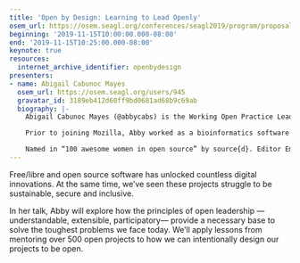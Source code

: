 ```yaml
---
title: 'Open by Design: Learning to Lead Openly'
osem_url: https://osem.seagl.org/conferences/seagl2019/program/proposals/715
beginning: '2019-11-15T10:00:00.000-08:00'
end: '2019-11-15T10:25:00.000-08:00'
keynote: true
resources:
  internet_archive_identifier: openbydesign
presenters:
- name: Abigail Cabunoc Mayes
  osem_url: https://osem.seagl.org/users/945
  gravatar_id: 3189eb412d60ff9bd0681ad68b9c69ab
  biography: |-
    Abigail Cabunoc Mayes (@abbycabs) is the Working Open Practice Lead at the Mozilla Foundation. Abby mobilizes leaders in the internet health movement through mentorship and training on open practices and open source. Before this, she was Lead Developer of the Mozilla Science Lab, transforming science on the web.

    Prior to joining Mozilla, Abby worked as a bioinformatics software developer at the Ontario Institute for Cancer Research and at Michigan State University where she applied open source and to research problems. With a background in open source and community organizing, she is fueling a culture of openness in research and innovation.

    Named in “100 awesome women in open source” by source{d}. Editor Emeritus, the Journal of Open Source Software.
---
```


Free/libre and open source software has unlocked countless digital innovations. At the same time, we’ve seen these projects struggle to be sustainable, secure and inclusive.

In her talk, Abby will explore how the principles of open leadership —understandable, extensible, participatory— provide a necessary base to solve the toughest problems we face today. We’ll apply lessons from mentoring over 500 open projects to how we can intentionally design our projects to be open.

